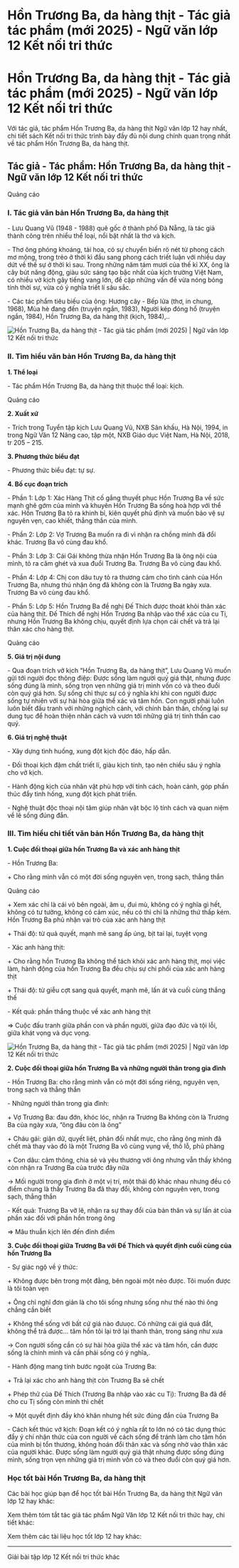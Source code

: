 # Hồn Trương Ba, da hàng thịt - Tác giả tác phẩm (mới 2025) - Ngữ văn lớp 12 Kết nối tri thức

# Hồn Trương Ba, da hàng thịt - Tác giả tác phẩm (mới 2025) - Ngữ văn lớp 12 Kết nối tri thức

Với tác giả, tác phẩm Hồn Trương Ba, da hàng thịt Ngữ văn lớp 12 hay nhất, chi tiết sách Kết nối tri thức trình bày đầy đủ nội dung chính quan trọng nhất về tác phẩm Hồn Trương Ba, da hàng thịt.

## Tác giả - Tác phẩm: Hồn Trương Ba, da hàng thịt - Ngữ văn lớp 12 Kết nối tri thức

Quảng cáo

### **I. Tác giả văn bản Hồn Trương Ba, da hàng thịt**

\- Lưu Quang Vŭ (1948 - 1988) quê gốc ở thành phố Đà Nẵng, là tác giả thành công trên nhiểu thể loại, nổi bật nhất là thơ và kịch. 

\- Thơ ông phóng khoáng, tài hoa, có sự chuyển biến rö nét từ phong cách mơ mộng, trong trẻo ở thời kì đầu sang phong cách triết luận với nhiều day dứt về thế sự ở thời kì sau. Trong những năm tám mươi của thế kỉ XX, ông là cây bút năng động, giàu sức sáng tạo bậc nhất của kịch trường Việt Nam, có nhiều vở kịch gây tiếng vang lớn, đề cập những vấn đề vừa nóng bỏng tính thời sự, vừa có ý nghĩa triết lí sâu sắc.

\- Các tác phẩm tiêu biếu của ông: Hương cây - Bếp lửa (thơ, in chung, 1968), Mùa hè đang đến (truyện ngắn, 1983), Người kép đóng hổ (truyện ngắn, 1984), Hồn Trương Ba, da hàng thịt (kịch, 1984),..

![Hồn Trương Ba, da hàng thịt - Tác giả tác phẩm \(mới 2025\) | Ngữ văn lớp 12 Kết nối tri thức](https://vietjack.com/soan-van-lop-12-kn/images/tac-gia-tac-pham-hon-truong-ba-da-hang-thit-236057.PNG)

### **II. Tìm hiểu văn bản Hồn Trương Ba, da hàng thịt**

**1\. Thể loại**

\- Tác phẩm Hồn Trương Ba, da hàng thịt thuộc thể loại: kịch.

Quảng cáo

**2\. Xuất xứ**

\- Trích trong Tuyển tập kịch Lưu Quang Vũ, NXB Sân khấu, Hà Nội, 1994, in trong Ngữ Văn 12 Nâng cao, tập một, NXB Giáo dục Việt Nam, Hà Nội, 2018, tr 205 – 215.

**3\. Phương thức biểu đạt**

\- Phương thức biểu đạt: tự sự.

**4\. Bố cục đoạn trích**

\- Phần 1: Lớp 1: Xác Hàng Thịt cố gắng thuyết phục Hồn Trương Ba về sức mạnh ghê gớm của mình và khuyên Hồn Trương Ba sống hoà hợp với thể xác. Hồn Trương Ba tỏ ra khinh bỉ, kiên quyết phủ định và muốn bảo vệ sự nguyên vẹn, cao khiết, thẳng thắn của mình.

\- Phần 2: Lớp 2: Vợ Trương Ba muốn ra đi vì nhận ra chồng mình đã đổi khác. Trương Ba vô cùng đau khổ.

\- Phần 3: Lớp 3: Cái Gái không thừa nhận Hồn Trương Ba là ông nội của mình, tỏ ra căm ghét và xua đuổi Trương Ba. Trương Ba vô cùng đau khổ.

\- Phần 4: Lớp 4: Chị con dâu tuy tỏ ra thương cảm cho tình cảnh của Hồn Trương Ba, nhưng thú nhận ông đã không còn là Trương Ba ngày xưa. Trương Ba vô cùng đau khổ.

\- Phần 5: Lớp 5: Hồn Trương Ba đề nghị Đế Thích được thoát khỏi thân xác của hàng thịt. Đế Thích đề nghị Hồn Trương Ba nhập vào thể xác của cu Tị, nhưng Hồn Trương Ba không chịu, quyết định lựa chọn cái chết và trả lại thân xác cho hàng thịt.

Quảng cáo

**5\. Giá trị nội dung**

\- Qua đoạn trích vở kịch “Hồn Trương Ba, da hàng thịt”, Lưu Quang Vũ muốn gửi tới người đọc thông điệp: Được sống làm người quý giá thật, nhưng được sống đúng là mình, sống trọn vẹn những giá trị mình vốn có và theo đuổi còn quý giá hơn. Sự sống chỉ thực sự có ý nghĩa khi khi con người được sống tự nhiên với sự hài hòa giữa thể xác và tâm hồn. Con người phải luôn luôn biết đấu tranh với những nghịch cảnh, với chính bản thân, chống lại sự dung tục để hoàn thiện nhân cách và vươn tới những giá trị tinh thần cao quý.

**6\. Giá trị nghệ thuật**

\- Xây dựng tình huống, xung đột kịch độc đáo, hấp dẫn.

\- Đối thoại kịch đậm chất triết lí, giàu kịch tính, tạo nên chiều sâu ý nghĩa cho vở kịch.

\- Hành động kịch của nhân vật phù hợp với tính cách, hoàn cảnh, góp phần thúc đẩy tình hống, xung đột kịch phát triển.

\- Nghệ thuật độc thoại nội tâm giúp nhân vật bộc lộ tính cách và quan niệm về lẽ sống đúng đắn.

### **III. Tìm hiểu chi tiết văn bản Hồn Trương Ba, da hàng thịt**

**1\. Cuộc đối thoại giữa hồn Trương Ba và xác anh hàng thịt**

\- Hồn Trương Ba:

\+ Cho rằng mình vẫn có một đời sống nguyên vẹn, trong sạch, thẳng thắn

Quảng cáo

\+ Xem xác chỉ là cái vỏ bên ngoài, âm u, đui mù, không có ý nghĩa gì hết, không có tư tưởng, không có cảm xúc, nếu có thì chỉ là những thứ thấp kém. Hồn Trương Ba phủ nhận vai trò của xác anh hàng thịt

\+ Thái độ: từ quả quyết, mạnh mẽ sang ấp úng, bịt tai lại, tuyệt vọng

\- Xác anh hàng thịt:

\+ Cho rằng hồn Trương Ba không thể tách khỏi xác anh hàng thịt, mọi việc làm, hành động của hồn Trương Ba đều chịu sự chi phối của xác anh hàng thịt

\+ Thái độ: từ giễu cợt sang quả quyết, mạnh mẽ, lấn át và cuối cùng thắng thế

\- Kết quả: phần thắng thuộc về xác anh hàng thịt

⇒ Cuộc đấu tranh giữa phần con và phần người, giữa đạo đức và tội lỗi, giữa khát vọng và dục vọng. 

![Hồn Trương Ba, da hàng thịt - Tác giả tác phẩm \(mới 2025\) | Ngữ văn lớp 12 Kết nối tri thức](https://vietjack.com/soan-van-lop-12-kn/images/tac-gia-tac-pham-hon-truong-ba-da-hang-thit-236059.PNG)

**2\. Cuộc đối thoại giữa hồn Trương Ba và những người thân trong gia đình**

\- Hồn Trương Ba: cho rằng mình vẫn có một đời sống riêng, nguyên vẹn, trong sạch và thẳng thắn

\- Những người thân trong gia đình:

\+ Vợ Trương Ba: đau đớn, khóc lóc, nhận ra Trương Ba không còn là Trương Ba của ngày xưa, “ông đâu còn là ông”

\+ Cháu gái: giận dữ, quyết liệt, phản đối nhất mực, cho rằng ông mình đã chết mà thay vào đó là một Trương Ba vô cùng vụng về, thô lỗ, phũ phàng

\+ Con dâu: cảm thông, chia sẻ và yêu thương với ông nhưng vẫn thấy không còn nhận ra Trương Ba của trước đây nữa

→ Mối người trong gia đình ở một vị trí, một thái độ khác nhau nhưng đều có điểm chung là thấy Trương Ba đã thay đổi, không còn nguyên vẹn, trong sạch, thẳng thắn

\- Kết quả: Trương Ba vỡ lẽ, nhận ra sự thay đổi của bản thân và sự lấn át của phần xác đối với phần hồn trong ông

⇒ Mâu thuẫn kịch lên đến đỉnh điểm

**3\. Cuộc đối thoại giữa Trương Ba với Đế Thích và quyết định cuối cùng của hồn Trương Ba**

\- Sự giác ngộ về ý thức:

\+ Không được bên trong một đằng, bên ngoài một nẻo được. Tôi muốn được là tôi toàn vẹn

\+ Ông chỉ nghĩ đơn giản là cho tôi sống nhưng sống như thế nào thì ông chẳng cần biết

\+ Không thể sống với bất cứ giá nào đưuọc. Có những cái giá quá đắt, không thể trả được… tâm hồn tôi lại trở lại thanh thản, trong sáng như xưa

→ Con người sống cần có sự hài hòa giữa thể xác và tâm hồn, cần được sống là chính mình và cần phải sống có ý nghĩa,.

\- Hành động mang tính bước ngoặt của Trương Ba:

\+ Trả lại xác cho anh hàng thịt còn Trương Ba sẽ chết

\+ Phép thử của Đế Thích (Trương Ba nhập vào xác cu Tị): Trương Ba đã để cho cu Tị sống còn mình thì chết

→ Một quyết định đầy khó khăn nhưng hết sức đúng đắn của Trương Ba

\- Cách kết thúc vở kịch: Đoạn kết có ý nghĩa rất to lớn nó có tác dụng thúc đẩy ý chí nhận thức của con người về cách sống để tránh làm cho tâm hồn của mình bị tổn thương, không hoán đổi thân xác và sống nhờ vào thân xác của người khác. Được sống làm người quý giá thật nhưng được sống đúng mình, sống trọn vẹn những giá trị mình vốn có và theo đuổi còn quý giá hơn.

### **Học tốt bài Hồn Trương Ba, da hàng thịt**

Các bài học giúp bạn để học tốt bài Hồn Trương Ba, da hàng thịt Ngữ văn lớp 12 hay khác:

Xem thêm tóm tắt tác giả tác phẩm Ngữ Văn lớp 12 Kết nối tri thức hay, chi tiết khác:

Xem thêm các tài liệu học tốt lớp 12 hay khác:

* * *

Giải bài tập lớp 12 Kết nối tri thức khác
